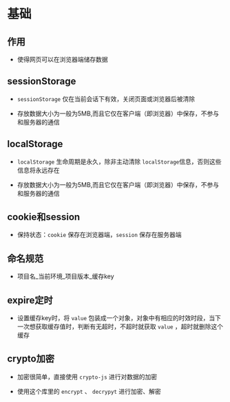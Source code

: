 # 基础

## 作用

- 使得网页可以在浏览器端储存数据

## sessionStorage

- `sessionStorage` 仅在当前会话下有效，关闭页面或浏览器后被清除

- 存放数据大小为一般为5MB,而且它仅在客户端（即浏览器）中保存，不参与和服务器的通信

## localStorage

- `localStorage` 生命周期是永久，除非主动清除 `localStorage`信息，否则这些信息将永远存在

- 存放数据大小为一般为5MB,而且它仅在客户端（即浏览器）中保存，不参与和服务器的通信

## cookie和session

- 保持状态：`cookie` 保存在浏览器端，`session` 保存在服务器端

## 命名规范

- 项目名\_当前环境\_项目版本\_缓存key

## expire定时

- 设置缓存key时，将 `value` 包装成一个对象，对象中有相应的时效时段，当下一次想获取缓存值时，判断有无超时，不超时就获取 `value` ，超时就删除这个缓存

## crypto加密

- 加密很简单，直接使用 `crypto-js` 进行对数据的加密

- 使用这个库里的 `encrypt` 、 `decrypyt` 进行加密、解密
